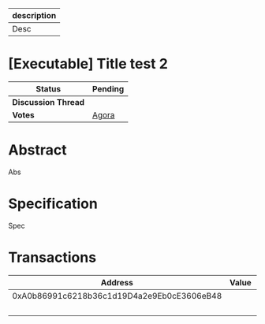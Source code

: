 | description |
| ----------- |
| Desc        |

# [Executable] Title test 2

  
  | **Status**            | Pending                                                                                                                                      |
  | --------------------- | ------------------------------------------------------------------------------------------------------------------------------------------- |
  | **Discussion Thread** |                                                                                                 |
  | **Votes**             | [Agora](https://agora.ensdao.org/proposals/27285704111235722456956533522862468630851341241521727913100399194174372294)                                                                                                                                     |
  

# Abstract 
 Abs

# Specification 
 Spec

# Transactions 
 | Address                                    | Value | Function | Argument | Value                                      |
| ------------------------------------------ | ----- | -------- | -------- | ------------------------------------------ |
| 0xA0b86991c6218b36c1d19D4a2e9Eb0cE3606eB48 |       | transfer | to       | 0x4D5d7d63989BBE6358a3352A2449d59Aa5A08267 |
|                                            |       |          | amount   | 200000000                                  |